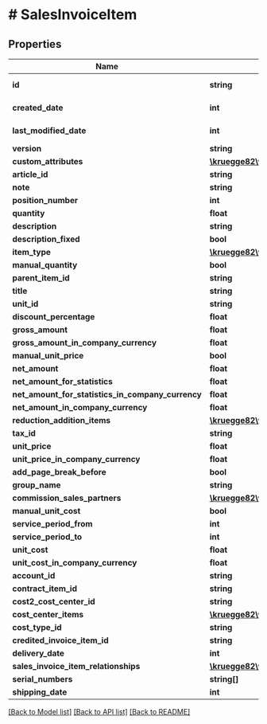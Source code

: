 # # SalesInvoiceItem

## Properties

Name | Type | Description | Notes
------------ | ------------- | ------------- | -------------
**id** | **string** |  | [optional] [readonly]
**created_date** | **int** |  | [optional] [readonly]
**last_modified_date** | **int** |  | [optional] [readonly]
**version** | **string** |  | [optional]
**custom_attributes** | [**\kruegge82\weclapp\Model\CustomAttribute[]**](CustomAttribute.md) |  | [optional]
**article_id** | **string** |  | [optional]
**note** | **string** |  | [optional]
**position_number** | **int** |  | [optional]
**quantity** | **float** |  | [optional]
**description** | **string** |  | [optional]
**description_fixed** | **bool** |  | [optional]
**item_type** | [**\kruegge82\weclapp\Model\ItemType**](ItemType.md) |  | [optional]
**manual_quantity** | **bool** |  | [optional]
**parent_item_id** | **string** |  | [optional]
**title** | **string** |  | [optional]
**unit_id** | **string** |  | [optional]
**discount_percentage** | **float** |  | [optional]
**gross_amount** | **float** |  | [optional]
**gross_amount_in_company_currency** | **float** |  | [optional]
**manual_unit_price** | **bool** |  | [optional]
**net_amount** | **float** |  | [optional]
**net_amount_for_statistics** | **float** |  | [optional]
**net_amount_for_statistics_in_company_currency** | **float** |  | [optional]
**net_amount_in_company_currency** | **float** |  | [optional]
**reduction_addition_items** | [**\kruegge82\weclapp\Model\ReductionAdditionItem[]**](ReductionAdditionItem.md) |  | [optional]
**tax_id** | **string** |  | [optional]
**unit_price** | **float** |  | [optional]
**unit_price_in_company_currency** | **float** |  | [optional]
**add_page_break_before** | **bool** |  | [optional]
**group_name** | **string** |  | [optional]
**commission_sales_partners** | [**\kruegge82\weclapp\Model\CommissionSalesPartner[]**](CommissionSalesPartner.md) |  | [optional]
**manual_unit_cost** | **bool** |  | [optional]
**service_period_from** | **int** |  | [optional]
**service_period_to** | **int** |  | [optional]
**unit_cost** | **float** |  | [optional]
**unit_cost_in_company_currency** | **float** |  | [optional]
**account_id** | **string** |  | [optional]
**contract_item_id** | **string** |  | [optional]
**cost2_cost_center_id** | **string** |  | [optional]
**cost_center_items** | [**\kruegge82\weclapp\Model\CostCenterWithDistributionPercentage[]**](CostCenterWithDistributionPercentage.md) |  | [optional]
**cost_type_id** | **string** |  | [optional]
**credited_invoice_item_id** | **string** |  | [optional]
**delivery_date** | **int** |  | [optional]
**sales_invoice_item_relationships** | [**\kruegge82\weclapp\Model\SalesInvoiceItemRelationship[]**](SalesInvoiceItemRelationship.md) |  | [optional]
**serial_numbers** | **string[]** |  | [optional]
**shipping_date** | **int** |  | [optional]

[[Back to Model list]](../../README.md#models) [[Back to API list]](../../README.md#endpoints) [[Back to README]](../../README.md)
